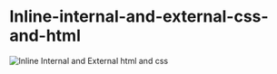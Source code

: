 # Inline-internal-and-external-css-and-html


![Inline Internal and External html and css](https://user-images.githubusercontent.com/84525058/120834799-265cc880-c581-11eb-9fdf-7b9ee43c6c06.png)
